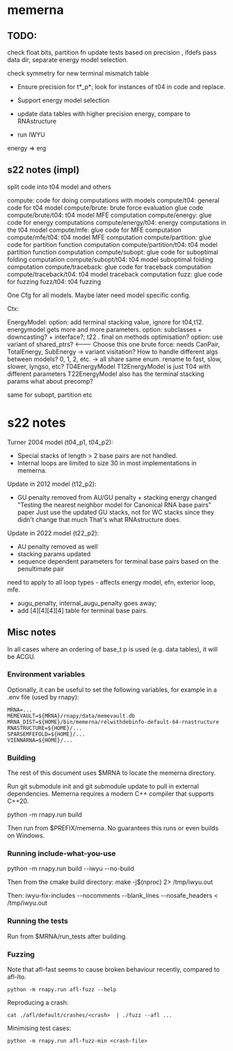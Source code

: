 # memerna

## TODO:

check float bits, partition fn
update tests based on precision , ifdefs
pass data dir, separate energy model selection.

check symmetry for new terminal mismatch table

- Ensure precision for t*\_p*; look for instances of t04 in code and replace.
- Support energy model selection

- update data tables with higher precision energy, compare to RNAstructure

- run IWYU

energy => erg

## s22 notes (impl)

split code into t04 model and others

compute: code for doing computations with models
compute/t04: general code for t04 model
compute/brute: brute force evaluation glue code
compute/brute/t04: t04 model MFE computation
compute/energy: glue code for energy computations
compute/energy/t04: energy computations in the t04 model
compute/mfe: glue code for MFE computation
compute/mfe/t04: t04 model MFE computation
compute/partition: glue code for partition function computation
compute/partition/t04: t04 model partition function computation
compute/subopt: glue code for suboptimal folding computation
compute/subopt/t04: t04 model suboptimal folding computation
compute/traceback: glue code for traceback computation
compute/traceback/t04: t04 model traceback computation
fuzz: glue code for fuzzing
fuzz/t04: t04 fuzzing

One Cfg for all models. Maybe later need model specific config.

Ctx:

EnergyModel:
option: add terminal stacking value, ignore for t04,t12. energymodel gets more and more parameters.
option: subclasses + downcasting? + interface?; t22 . final on methods optimisation?
option: use variant of shared_ptrs? <--- Choose this one
brute force: needs CanPair, TotalEnergy, SubEnergy -> variant visitation?
How to handle different algs between models? 0, 1, 2, etc. -> all share same enum.
rename to fast, slow, slower, lyngso, etc?
T04EnergyModel
T12EnergyModel is just T04 with different parameters
T22EnergyModel also has the terminal stacking params
what about precomp?

same for subopt, partition etc

# s22 notes

Turner 2004 model (t04_p1, t04_p2):

- Special stacks of length > 2 base pairs are not handled.
- Internal loops are limited to size 30 in most implementations in memerna.

Update in 2012 model (t12_p2):

- GU penalty removed from AU/GU penalty + stacking energy changed
  "Testing the nearest neighbor model for Canonical RNA base pairs" paper
  Just use the updated GU stacks, not for WC stacks since they didn't change that much
  That's what RNAstructure does.

Update in 2022 model (t22_p2):

- AU penalty removed as well
- stacking params updated
- sequence dependent parameters for terminal base pairs based on the penultimate
  pair

need to apply to all loop types - affects energy model, efn, exterior loop, mfe.

- augu_penalty, internal_augu_penalty goes away;
- add [4][4][4][4] table for terminal base pairs.

## Misc notes

In all cases where an ordering of base_t p is used (e.g. data tables), it will be ACGU.

### Environment variables

Optionally, it can be useful to set the following variables, for example in
a .env file (used by rnapy):

```
MRNA=...
MEMEVAULT=${MRNA}/rnapy/data/memevault.db
MRNA_DIST=${HOME}/bin/memerna/relwithdebinfo-default-64-rnastructure
RNASTRUCTURE=${HOME}/...
SPARSEMFEFOLD=${HOME}/...
VIENNARNA=${HOME}/...
```

### Building

The rest of this document uses $MRNA to locate the memerna directory.

Run git submodule init and git submodule update to pull in external dependencies.
Memerna requires a modern C++ compiler that supports C++20.

python -m rnapy.run build

Then run from $PREFIX/memerna. No guarantees this runs or even builds on Windows.

### Running include-what-you-use

python -m rnapy.run build --iwyu --no-build

Then from the cmake build directory:
make -j$(nproc) 2> /tmp/iwyu.out

Then:
iwyu-fix-includes --nocomments --blank_lines --nosafe_headers < /tmp/iwyu.out

### Running the tests

Run from $MRNA/run_tests after building.

### Fuzzing

Note that afl-fast seems to cause broken behaviour recently, compared to afl-lto.

```
python -m rnapy.run afl-fuzz --help
```

Reproducing a crash:

```
cat ./afl/default/crashes/<crash>  | ./fuzz --afl ...
```

Minimising test cases:

```
python -m rnapy.run afl-fuzz-min <crash-file>

```
